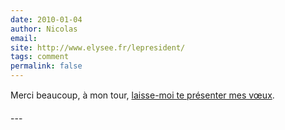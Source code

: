 ```yaml
---
date: 2010-01-04
author: Nicolas
email: 
site: http://www.elysee.fr/lepresident/
tags: comment
permalink: false
---
```


<p>Merci beaucoup, à mon tour, <a href="http://www.elysee.fr/documents/index.php?lang=fr&amp;mode=view&amp;cat_id=7&amp;press_id=3228">laisse-moi te présenter mes vœux</a>.</p>
---